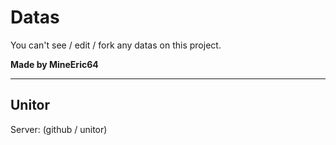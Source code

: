 # Datas
You can't see / edit / fork any datas on this project.

**Made by MineEric64**

______________________
## Unitor
Server: (github / unitor)
